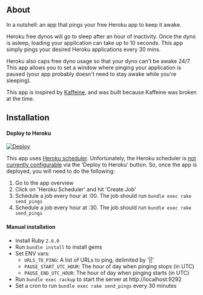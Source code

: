 ## About

In a nutshell: an app that pings your free Heroku app to keep it awake.

Heroku free dynos will go to sleep after an hour of inactivity. Once the dyno
is asleep, loading your application can take up to 10 seconds. This app simply
pings your desired Heroku applications every 30 mins.

Heroku also caps free dyno usage so that your dyno can't be awake 24/7. This app
allows you to set a window where pinging your application is paused (your
app probably doesn't need to stay awake while you're sleeping).

This app is inspired by [Kaffeine](http://kaffeine.herokuapp.com), and was built
because Kaffeine was broken at the time.


## Installation

#### Deploy to Heroku
[![Deploy](https://www.herokucdn.com/deploy/button.svg)](https://heroku.com/deploy?template=https://github.com/inoda/heroku-pinger/tree/master)

This app uses [Heroku scheduler](https://devcenter.heroku.com/articles/scheduler).
Unfortunately, the Heroku scheduler is [not currently configurable](https://github.com/heroku/cli/issues/668)
via the 'Deploy to Heroku' button. So, once the app is deployed, you will need to do the following:
1. Go to the app overview
2. Click on 'Heroku Scheduler' and hit 'Create Job'
3. Schedule a job every hour at :00. The job should run `bundle exec rake send_pings`
4. Schedule a job every hour at :30. The job should run `bundle exec rake send_pings`

#### Manual installation
- Install Ruby `2.6.0`
- Run `bundle install` to install gems
- Set ENV vars:
  - `URLS_TO_PING`: A list of URLs to ping, delimited by '||'
  - `PAUSE_START_UTC_HOUR`: The hour of day when pinging stops (in UTC)
  - `PAUSE_END_UTC_HOUR`: The hour of day when pinging starts (in UTC)
- Run `bundle exec rackup` to start the server at http://localhost:9292
- Set a cron to run `bundle exec rake send_pings` every 30 minutes
